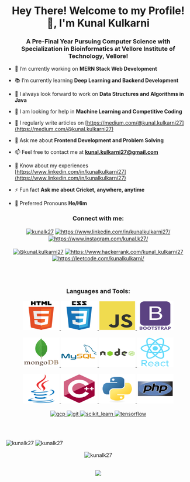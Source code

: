 <h1 align="center">Hey There! Welcome to my Profile! 👋, I'm Kunal Kulkarni</h1>
<h3 align="center">A Pre-Final Year Pursuing Computer Science with Specialization in Bioinformatics at Vellore Institute of Technology, Vellore!</h3>


- 🌱 I’m currently working on **MERN Stack Web Development**

- 📚 I’m currently learning **Deep Learning and Backend Development**

- 🙌 I always look forward to work on **Data Structures and Algorithms in Java**

- 👥 I am looking for help in **Machine Learning and Competitive Coding**

- 📝 I regularly write articles on [https://medium.com/@kunal.kulkarni27](https://medium.com/@kunal.kulkarni27)

- 💬 Ask me about **Frontend Development and Problem Solving**

- 📫 Feel free to contact me at **kunal.kulkarni27@gmail.com**

- 📄 Know about my experiences [https://www.linkedin.com/in/kunalkulkarni27](https://www.linkedin.com/in/kunalkulkarni27)

- ⚡ Fun fact **Ask me about Cricket, anywhere, anytime**

- 🤝 Preferred Pronouns **He/Him**


<h3 align="center">Connect with me:</h3>
<p align="center">
<a href="https://twitter.com/kunalk27" target="blank"><img align="center" src="https://raw.githubusercontent.com/rahuldkjain/github-profile-readme-generator/master/src/images/icons/Social/twitter.svg" alt="kunalk27" height="60" width="80" /></a>
<a href="https://linkedin.com/in/https://www.linkedin.com/in/kunalkulkarni27/" target="blank"><img align="center" src="https://raw.githubusercontent.com/rahuldkjain/github-profile-readme-generator/master/src/images/icons/Social/linked-in-alt.svg" alt="https://www.linkedin.com/in/kunalkulkarni27/" height="60" width="80" /></a>
<a href="https://instagram.com/https://www.instagram.com/kunal.k27/" target="blank"><img align="center" src="https://raw.githubusercontent.com/rahuldkjain/github-profile-readme-generator/master/src/images/icons/Social/instagram.svg" alt="https://www.instagram.com/kunal.k27/" height="60" width="80" /></a><br><br>
<a href="https://medium.com/@kunal.kulkarni27" target="blank"><img align="center" src="https://raw.githubusercontent.com/rahuldkjain/github-profile-readme-generator/master/src/images/icons/Social/medium.svg" alt="@kunal.kulkarni27" height="60" width="80" /></a>
<a href="https://www.hackerrank.com/https://www.hackerrank.com/kunal_kulkarni27" target="blank"><img align="center" src="https://raw.githubusercontent.com/rahuldkjain/github-profile-readme-generator/master/src/images/icons/Social/hackerrank.svg" alt="https://www.hackerrank.com/kunal_kulkarni27" height="60" width="80" /></a>
<a href="https://www.leetcode.com/https://leetcode.com/kunalkulkarni/" target="blank"><img align="center" src="https://raw.githubusercontent.com/rahuldkjain/github-profile-readme-generator/master/src/images/icons/Social/leet-code.svg" alt="https://leetcode.com/kunalkulkarni/" height="60" width="80" /></a>
</p>
<br><br>
<h3 align="center">Languages and Tools:</h3>
<p align="center">
<a href="https://www.w3.org/html/" target="_blank"> <img src="https://raw.githubusercontent.com/devicons/devicon/master/icons/html5/html5-original-wordmark.svg" alt="html5" width="100" height="80"/> </a>
<a href="https://www.w3schools.com/css/" target="_blank"> <img src="https://raw.githubusercontent.com/devicons/devicon/master/icons/css3/css3-original-wordmark.svg" alt="css3" width="100" height="80"/> </a>
 <a href="https://developer.mozilla.org/en-US/docs/Web/JavaScript" target="_blank"> <img src="https://raw.githubusercontent.com/devicons/devicon/master/icons/javascript/javascript-original.svg" alt="javascript" width="100" height="80"/> </a>
 <a href="https://getbootstrap.com" target="_blank"> <img src="https://raw.githubusercontent.com/devicons/devicon/master/icons/bootstrap/bootstrap-plain-wordmark.svg" alt="bootstrap" width="100" height="80"/></a>
  <br><br>
    <a href="https://www.mongodb.com/" target="_blank"> <img src="https://raw.githubusercontent.com/devicons/devicon/master/icons/mongodb/mongodb-original-wordmark.svg" alt="mongodb" width="100" height="80"/> </a>
   <a href="https://www.mysql.com/" target="_blank"> <img src="https://raw.githubusercontent.com/devicons/devicon/master/icons/mysql/mysql-original-wordmark.svg" alt="mysql" width="100" height="80"/> </a>
   <a href="https://nodejs.org" target="_blank"> <img src="https://raw.githubusercontent.com/devicons/devicon/master/icons/nodejs/nodejs-original-wordmark.svg" alt="nodejs" width="100" height="80"/> </a>
    <a href="https://reactjs.org/" target="_blank"> <img src="https://raw.githubusercontent.com/devicons/devicon/master/icons/react/react-original-wordmark.svg" alt="react" width="100" height="80"/> </a>
  <br><br>
  <a href="https://www.java.com" target="_blank"> <img src="https://raw.githubusercontent.com/devicons/devicon/master/icons/java/java-original.svg" alt="java" width="100" height="80"/> </a> 
 <a href="https://www.w3schools.com/cpp/" target="_blank"> <img src="https://raw.githubusercontent.com/devicons/devicon/master/icons/cplusplus/cplusplus-original.svg" alt="cplusplus" width="100" height="80"/> </a>  
   <a href="https://www.python.org" target="_blank"> <img src="https://raw.githubusercontent.com/devicons/devicon/master/icons/python/python-original.svg" alt="python" width="100" height="80"/> </a>
  <a href="https://www.php.net" target="_blank"> <img src="https://raw.githubusercontent.com/devicons/devicon/master/icons/php/php-original.svg" alt="php" width="100" height="80"/> </a> 
  <br><br>
  <a href="https://cloud.google.com" target="_blank"> <img src="https://www.vectorlogo.zone/logos/google_cloud/google_cloud-icon.svg" alt="gcp" width="100" height="80"/> </a> <a href="https://git-scm.com/" target="_blank"> <img src="https://www.vectorlogo.zone/logos/git-scm/git-scm-icon.svg" alt="git" width="100" height="80"/> </a>  
  <a href="https://scikit-learn.org/" target="_blank"> <img src="https://upload.wikimedia.org/wikipedia/commons/0/05/Scikit_learn_logo_small.svg" alt="scikit_learn" width="100" height="80"/> </a> 
  <a href="https://www.tensorflow.org" target="_blank"> <img src="https://www.vectorlogo.zone/logos/tensorflow/tensorflow-icon.svg" alt="tensorflow" width="100" height="80"/> </a> 
</p>
<br><br>
<p float="left">
  <img align="center" src="https://github-readme-stats.vercel.app/api?username=kunalk27&show_icons=true&theme=highcontrast&locale=en" alt="kunalk27" width="480" />
  <img align="center" src="https://github-readme-streak-stats.herokuapp.com/?user=kunalk27&theme=highcontrast" alt="kunalk27" width="480"/>
</p>
<p align="center"><img align="center" src="https://github-readme-stats.vercel.app/api/top-langs?username=kunalk27&show_icons=true&theme=highcontrast&locale=en&layout=compact" alt="kunalk27" />

</p>
<br>
<div align="center">
<img src="https://profile-counter.glitch.me/KunalK27/count.svg" align="center">
 </div>
